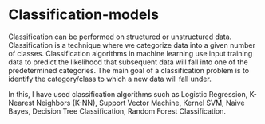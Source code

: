 # Classification-models

Classification can be performed on structured or unstructured data. Classification is a technique where we categorize data into a given number of classes. Classification algorithms in machine learning use input training data to predict the likelihood that subsequent data will fall into one of the predetermined categories. The main goal of a classification problem is to identify the category/class to which a new data will fall under.

In this, I have used classification algorithms such as Logistic Regression, K-Nearest Neighbors (K-NN), Support Vector Machine, Kernel SVM, Naive Bayes,  Decision Tree Classification, Random Forest Classification.
